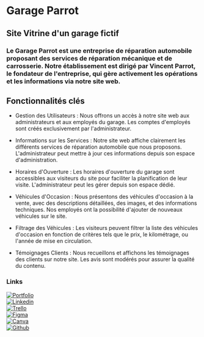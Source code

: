 # Garage Parrot 

## Site Vitrine d'un garage fictif 

### Le Garage Parrot est une entreprise de réparation automobile proposant des services de réparation mécanique et de carrosserie. Notre établissement est dirigé par Vincent Parrot, le fondateur de l'entreprise, qui gère activement les opérations et les informations via notre site web.

## Fonctionnalités clés

- Gestion des Utilisateurs : Nous offrons un accès à notre site web aux administrateurs et aux employés du garage. Les comptes d'employés sont créés exclusivement par l'administrateur.

- Informations sur les Services : Notre site web affiche clairement les différents services de réparation automobile que nous proposons. L'administrateur peut mettre à jour ces informations depuis son espace d'administration.

- Horaires d'Ouverture : Les horaires d'ouverture du garage sont accessibles aux visiteurs du site pour faciliter la planification de leur visite. L'administrateur peut les gérer depuis son espace dédié.

- Véhicules d'Occasion : Nous présentons des véhicules d'occasion à la vente, avec des descriptions détaillées, des images, et des informations techniques. Nos employés ont la possibilité d'ajouter de nouveaux véhicules sur le site.

- Filtrage des Véhicules : Les visiteurs peuvent filtrer la liste des véhicules d'occasion en fonction de critères tels que le prix, le kilométrage, ou l'année de mise en circulation.

- Témoignages Clients : Nous recueillons et affichons les témoignages des clients sur notre site. Les avis sont modérés pour assurer la qualité du contenu.  

### Links
[![Portfolio](https://img.shields.io/badge/my_portfolio-000?style=for-the-badge&logo=ko-fi&logoColor=white)](https://katherineoelsner.com/)  
[![Linkedin](https://img.shields.io/badge/linkedin-0A66C2?style=for-the-badge&logo=linkedin&logoColor=white)](https://www.linkedin.com/)  
[![Trello](https://img.shields.io/badge/Trello-0052CC?style=for-the-badge&logo=trello&logoColor=white)](https://trello.com/c/SgTjvEZT/61-garage)  
[![Figma](https://img.shields.io/badge/Figma-F24E1E?style=for-the-badge&logo=figma&logoColor=white)](
https://www.figma.com/file/fgCCjfhNbPctL6bWLLQA7p/Untitled?type=whiteboard&node-id=0-1&t=Ls2NnPW8p67gPkgd-0)  
[![Canva](https://img.shields.io/badge/Canva-%2300C4CC.svg?&style=for-the-badge&logo=Canva&logoColor=white)](https://www.canva.com/design/DAFxjK9iKfc/_ZsHvCQPB8QKw1dvVRLOhw/edit)  
[![Github](https://img.shields.io/badge/GitHub-100000?style=for-the-badge&logo=github&logoColor=white)](https://github.com/DdLgc/Garage-Parrot)  



<!-- ( + maniere de faire du local a remettre et creer admin/user ) -->